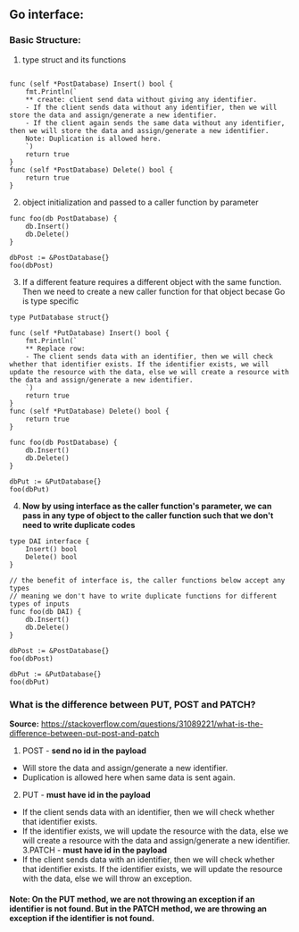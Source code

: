 ## Go interface:
### Basic Structure:
1. type struct and its functions
``` type PostDatabase struct{}

func (self *PostDatabase) Insert() bool {
	fmt.Println(`
	** create: client send data without giving any identifier. 
	- If the client sends data without any identifier, then we will store the data and assign/generate a new identifier.
	- If the client again sends the same data without any identifier, then we will store the data and assign/generate a new identifier.
	Note: Duplication is allowed here.
	`)
	return true
}
func (self *PostDatabase) Delete() bool {
	return true
}
```
2. object initialization and passed to a caller function by parameter
```
func foo(db PostDatabase) {
	db.Insert()
	db.Delete()
}

dbPost := &PostDatabase{}
foo(dbPost)
```
3. If a different feature requires a different object with the same function. Then we need to create a new caller function for that object becase Go is type specific
```
type PutDatabase struct{}

func (self *PutDatabase) Insert() bool {
	fmt.Println(`
	** Replace row: 
	- The client sends data with an identifier, then we will check whether that identifier exists. If the identifier exists, we will update the resource with the data, else we will create a resource with the data and assign/generate a new identifier.
	`)
	return true
}
func (self *PutDatabase) Delete() bool {
	return true
}

func foo(db PostDatabase) {
	db.Insert()
	db.Delete()
}

dbPut := &PutDatabase{}
foo(dbPut)
```
4. **Now by using interface as the caller function's parameter, we can pass in any type of object to the caller function such that we don't need to write duplicate codes**
```
type DAI interface {
	Insert() bool
	Delete() bool
}

// the benefit of interface is, the caller functions below accept any types
// meaning we don't have to write duplicate functions for different types of inputs
func foo(db DAI) {
	db.Insert()
	db.Delete()
}

dbPost := &PostDatabase{}
foo(dbPost)

dbPut := &PutDatabase{}
foo(dbPut)
```

### What is the difference between PUT, POST and PATCH?
**Source:** https://stackoverflow.com/questions/31089221/what-is-the-difference-between-put-post-and-patch
1. POST - **send no id in the payload**
- Will store the data and assign/generate a new identifier.
- Duplication is allowed here when same data is sent again.
2. PUT - **must have id in the payload**
- If the client sends data with an identifier, then we will check whether that identifier exists.
- If the identifier exists, we will update the resource with the data, else we will create a resource with the data and assign/generate a new identifier.
3.PATCH - **must have id in the payload**
- If the client sends data with an identifier, then we will check whether that identifier exists. If the identifier exists, we will update the resource with the data, else we will throw an exception.

#### Note: On the PUT method, we are not throwing an exception if an identifier is not found. But in the PATCH method, we are throwing an exception if the identifier is not found.
